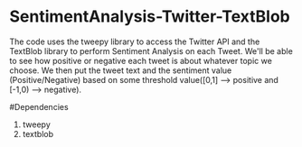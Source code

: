 # SentimentAnalysis-Twitter-TextBlob
The code uses the tweepy library to access the Twitter API and the TextBlob library to perform Sentiment Analysis on each Tweet. We'll be able to see how positive or negative each tweet is about whatever topic we choose. We then put the tweet text and the sentiment value (Positive/Negative) based on some threshold value([0,1] --> positive and [-1,0) --> negative).

#Dependencies
1. tweepy
2. textblob
